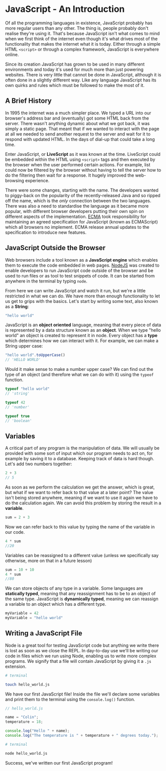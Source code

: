 # JavaScript - An Introduction

Of all the programming languages in existence, JavaScript probably has more regular users than any other. The thing is, people probably don't realise they're using it. That's because JavaScript isn't what comes to mind when we first think of the internet even though it's what drives most of the functionality that makes the internet what it is today. Either through a simple HTML `<script>` or through a complex framework, JavaScript is everywhere online.

Since its creation JavaScript has grown to be used in many different environments and today it's used for much more than just powering websites. There is very little that cannot be done in JavaScript, although it is often done in a slightly different way. Like any language JavaScript has its own quirks and rules which must be followed to make the most of it.

## A Brief History

In 1995 the internet was a much simpler place. We typed a URL into our browser's address bar and (eventually) got some HTML back from the server. There wasn't anything dynamic about what we got back, it was simply a static page. That meant that if we wanted to interact with the page at all we needed to send another request to the server and wait for it to respond with updated HTML. In the days of dial-up that could take a long time.

Enter JavaScript, or **LiveScript** as it was known at the time. LiveScript could be embedded within the HTML using `<script>` tags and then executed by the browser when the user performed certain actions. For example, list could now be filtered by the browser without having to tell the server how to do the filtering then wait for a response. It hugely improved the web-browsing experience.

There were some changes, starting with the name. The developers wanted to piggy-back on the popularity of the recently-released Java and so ripped off the name, which is the *only* connection between the two languages. There was also a need to standardise the language as it became more popular, with different browser developers putting their own spin on different aspects of the implementation. [ECMA](https://www.ecma-international.org/) took responsibility for maintaining an agreed specification for JavaScript (known as ECMAScript) which all browsers no implement. ECMA release annual updates to the specification to introduce new features.

## JavaScript Outside the Browser

Web browsers include a tool known as a **JavaScript engine** which enables them to execute the code embedded in web pages. [NodeJS](https://nodejs.org/en/) was created to enable developers to run JavaScript code outside of the browser and be used to run files or as tool to test snippets of code. It can be started from anywhere in the terminal by typing `node`.

From here we can write JavaScript and watch it run, but we're a little restricted in what we can do. We have more than enough functionality to let us get to grips with the basics. Let's start by writing some text, also known as a **String**:

```js
"hello world"
```

JavaScript is an **object oriented** language, meaning that every piece of data is represented by a data structure known as an **object**. When we type "hello world" an object is created to represent it in node. Every object has a **type** which determines how we can interact with it. For example, we can make a String upper case:

```js
"hello world".toUpperCase()
// 'HELLO WORLD'
```

Would it make sense to make a number upper case? We can find out the type of an object (and therefore what we can do with it) using the `typeof` function.

```js
typeof "hello world"
// 'string'

typeof 42
// 'number'

typeof true
// 'boolean'
```

## Variables

A critical part of any program is the manipulation of data. We will usually be provided with some sort of input which our program needs to act on, for example by saving it to a database. Keeping track of data is hard though. Let's add two numbers together:

```js
2 + 3
// 5
```

As soon as we perform the calculation we get the answer, which is great, but what if we want to refer back to that value at a later point? The value isn't being stored anywhere, meaning if we want to use it again we have to do the calculation again. We can avoid this problem by storing the result in a **variable**.

```js
sum = 2 + 3
```

Now we can refer back to this value by typing the name of the variable in our code.

```js
4 * sum
//20
```

Variables can be reassigned to a different value (unless we specifically say otherwise, more on that in a future lesson)

```js
sum = 10 + 10
4 * sum
//80
```

We can store objects of any type in a variable. Some languages are **statically typed**, meaning that any reassignment has to be to an object of the same type. JavaScript is **dynamically typed**, meaning we can reassign a variable to an object which has a different type.

```js
myVariable = 42
myVariable = "hello world"
```

## Writing a JavaScript File

Node is a great tool for testing JavaScript code but anything we write there is lost as soon as we close the REPL. In day-to-day use we'll be writing our code in files which we run using Node, enabling us to write more complex programs. We signify that a file will contain JavaScript by giving it a `.js` extension.

```sh
# terminal

touch hello_world.js
```

We have our first JavaScript file! Inside the file we'll declare some variables and print them to the terminal using the `console.log()` function.

```js
// hello_world.js

name = "Colin";
temperature = 18;

console.log("Hello " + name);
console.log("The temperature is " + temperature + " degrees today.");
```

```sh
# terminal

node hello_world.js
```

Success, we've written our first JavaScript program!